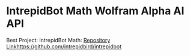 # IntrepidBot Math Wolfram Alpha AI API

Best Project:
IntrepidBot Math: [Repository Link](https://github.com/intrepidbird/intrepidbot)https://github.com/intrepidbird/intrepidbot
